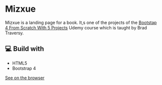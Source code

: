 # Mizxue

Mizxue is a landing page for a book. It,s one of the projects of the [Bootstap 4 From Scratch With 5 Projects](https://www.udemy.com/course/bootstrap-4-from-scratch-with-5-projects/) Udemy course which is taught by Brad Traversy.

## 💻 Build with

- HTML5
- Bootstrap 4

[See on the browser](https://yousefelshabrawy.github.io/Mizuxe/)
